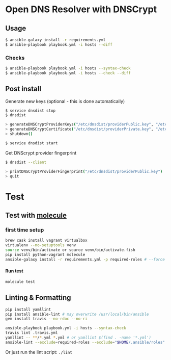 # Open DNS Resolver with DNSCrypt

## Usage

```sh
$ ansible-galaxy install -r requirements.yml
$ ansible-playbook playbook.yml -i hosts --diff
```

### Checks
```sh
$ ansible-playbook playbook.yml -i hosts --syntax-check
$ ansible-playbook playbook.yml -i hosts --check --diff
```

## Post install

Generate new keys (optional - this is done automatically)

```sh
$ service dnsdist stop
$ dnsdist

> generateDNSCryptProviderKeys("/etc/dnsdist/providerPublic.key", "/etc/dnsdist/providerPrivate.key")
> generateDNSCryptCertificate("/etc/dnsdist/providerPrivate.key", "/etc/dnsdist/resolver.cert.0", "/etc/dnsdist/resolver.key.0", 0, os.time(), os.time()+(365*86400))
> shutdown()

$ service dnsdist start
```

Get DNScrypt provider fingerprint

```sh
$ dnsdist --client

> printDNSCryptProviderFingerprint("/etc/dnsdist/providerPublic.key")
> quit
```

# Test

## Test with [molecule](https://molecule.readthedocs.io/)

### first time setup

```bash
brew cask install vagrant virtualbox
virtualenv --no-setuptools venv
source venv/bin/activate or source venv/bin/activate.fish
pip install python-vagrant molecule
ansible-galaxy install -r requirements.yml -p required-roles # --force
```

#### Run test

```bash
molecule test
```

## Linting & Formatting

```bash
pip install yamllint 
pip install ansible-lint # may overwrite /usr/local/bin/ansible
gem install travis --no-rdoc --no-ri

ansible-playbook playbook.yml -i hosts --syntax-check
travis lint .travis.yml
yamllint -- **/*.yml *.yml # or yamllint $(find . -name '*.yml')
ansible-lint --exclude=required-roles --exclude="$HOME/.ansible/roles" playbook.yml
```

Or just run the lint script: `./lint`
